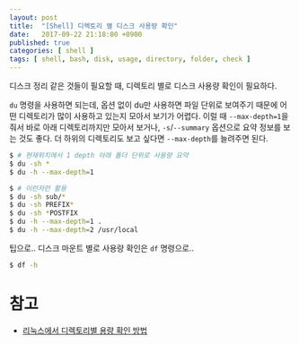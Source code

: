 ```yaml
---
layout: post
title:  "[Shell] 디렉토리 별 디스크 사용량 확인"
date:   2017-09-22 21:18:00 +0900
published: true
categories: [ shell ]
tags: [ shell, bash, disk, usage, directory, folder, check ]
---
```


디스크 정리 같은 것들이 필요할 때, 디렉토리 별로 디스크 사용량 확인이 필요하다.

`du` 명령을 사용하면 되는데, 옵션 없이 du만 사용하면 파일 단위로 보여주기 때문에 어떤 디렉토리가 많이 사용하고 있는지 모아서 보기가 어렵다. 이럴 때 `--max-depth=1`을 줘서 바로 아래 디렉토리까지만 모아서 보거나, `-s`/`--summary` 옵션으로 요약 정보를 보는 것도 좋다. 더 하위의 디렉토리도 보고 싶다면 `--max-depth`를 늘려주면 된다.

```bash
$ # 현재위치에서 1 depth 아래 폴더 단위로 사용량 요약
$ du -sh *
$ du -h --max-depth=1

$ # 이런저런 활용
$ du -sh sub/*
$ du -sh PREFIX*
$ du -sh *POSTFIX
$ du -h --max-depth=1 .
$ du -h --max-depth=2 /usr/local
```

팁으로.. 디스크 마운트 별로 사용량 확인은 `df` 명령으로..

```bash
$ df -h
```


# 참고

- [리눅스에서 디렉토리별 용량 확인 방법](https://slipp.net/questions/159)
